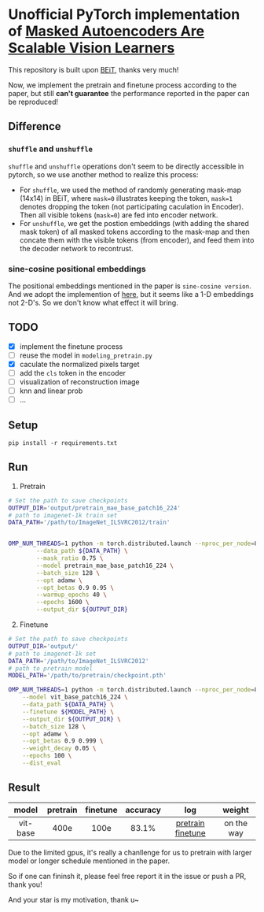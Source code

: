 # Unofficial PyTorch implementation of [Masked Autoencoders Are Scalable Vision Learners](https://arxiv.org/abs/2111.06377)

This repository is built upon [BEiT](https://github.com/microsoft/unilm/tree/master/beit), thanks very much!


Now, we implement the pretrain and finetune process according to the paper, but still **can't guarantee** the performance reported in the paper can be reproduced! 

## Difference

### `shuffle` and `unshuffle`

`shuffle` and `unshuffle` operations don't seem to be directly accessible in pytorch, so we use another method to realize this process:
+ For `shuffle`, we used the method of randomly generating mask-map (14x14) in BEiT, where `mask=0` illustrates keeping the token, `mask=1` denotes dropping the token (not participating caculation in Encoder). Then all visible tokens (`mask=0`) are fed into encoder network.
+ For `unshuffle`, we get the postion embeddings (with adding the shared mask token) of all masked tokens according to the mask-map and then concate them with the visible tokens (from encoder), and feed them into the decoder network to recontrust.

### sine-cosine positional embeddings

The positional embeddings mentioned in the paper is `sine-cosine version`. And we adopt the implemention of [here](https://github.com/jadore801120/attention-is-all-you-need-pytorch/blob/master/transformer/Models.py#L31), but it seems like a 1-D embeddings not 2-D's. So we don't know what effect it will bring.


## TODO
- [x] implement the finetune process
- [ ] reuse the model in `modeling_pretrain.py`
- [x] caculate the normalized pixels target
- [ ] add the `cls` token in the encoder
- [ ] visualization of reconstruction image
- [ ] knn and linear prob
- [ ] ...

## Setup

```
pip install -r requirements.txt
```

## Run
1. Pretrain
```bash
# Set the path to save checkpoints
OUTPUT_DIR='output/pretrain_mae_base_patch16_224'
# path to imagenet-1k train set
DATA_PATH='/path/to/ImageNet_ILSVRC2012/train'


OMP_NUM_THREADS=1 python -m torch.distributed.launch --nproc_per_node=8 run_mae_pretraining.py \
        --data_path ${DATA_PATH} \
        --mask_ratio 0.75 \
        --model pretrain_mae_base_patch16_224 \
        --batch_size 128 \
        --opt adamw \
        --opt_betas 0.9 0.95 \
        --warmup_epochs 40 \
        --epochs 1600 \
        --output_dir ${OUTPUT_DIR}
```

2. Finetune
```bash
# Set the path to save checkpoints
OUTPUT_DIR='output/'
# path to imagenet-1k set
DATA_PATH='/path/to/ImageNet_ILSVRC2012'
# path to pretrain model
MODEL_PATH='/path/to/pretrain/checkpoint.pth'

OMP_NUM_THREADS=1 python -m torch.distributed.launch --nproc_per_node=8 run_class_finetuning.py \
    --model vit_base_patch16_224 \
    --data_path ${DATA_PATH} \
    --finetune ${MODEL_PATH} \
    --output_dir ${OUTPUT_DIR} \
    --batch_size 128 \
    --opt adamw \
    --opt_betas 0.9 0.999 \
    --weight_decay 0.05 \
    --epochs 100 \
    --dist_eval
```


## Result

|   model  | pretrain | finetune | accuracy | log | weight |
|:--------:|:--------:|:--------:|:--------:| :--------:|:--------:|
| vit-base |   400e   |   100e   |   83.1%  | [pretrain](files/pretrain_base_0.75_400e.txt) [finetune](files/pretrain_base_0.75_400e_finetune_100e.txt)| on the way |

Due to the limited gpus, it's really a chanllenge for us to pretrain with larger model or longer schedule mentioned in the paper. 

So if one can fininsh it, please feel free report it in the issue or push a PR, thank you!

And your star is my motivation, thank u~
